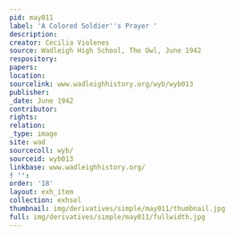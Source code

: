 ```yaml
---
pid: may011
label: 'A Colored Soldier''s Prayer '
description:
creator: Cecilia Violenes
source: Wadleigh High School, The Owl, June 1942
respository:
papers:
location:
sourcelink: www.wadleighhistory.org/wyb/wyb013
publisher:
_date: June 1942
contributor:
rights:
relation:
_type: image
site: wad
sourcecoll: wyb/
sourceid: wyb013
linkbase: www.wadleighhistory.org/
! '':
order: '18'
layout: exh_item
collection: exhsel
thumbnail: img/derivatives/simple/may011/thumbnail.jpg
full: img/derivatives/simple/may011/fullwidth.jpg
---
```

